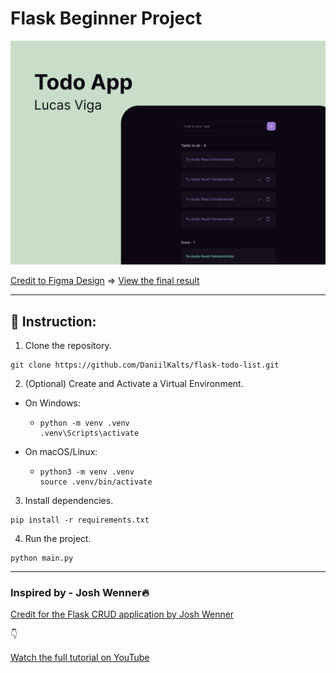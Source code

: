 # Flask Beginner Project

![Cover of a To-Do List](static/images/cover.png)

[Credit to Figma Design](https://www.figma.com/design/sj82xlSgHUy0fHKH0y9Wbv/Todo-App-(Community)?node-id=102-145&t=dvfJjA8FhQTkojhI-0)
=>
[View the final result]()

---

## 🧾 Instruction:

1. Clone the repository.

```
git clone https://github.com/DaniilKalts/flask-todo-list.git
```

2. (Optional) Create and Activate a Virtual Environment.

- On Windows:
  - ```
    python -m venv .venv
    .venv\Scripts\activate
    ```
- On macOS/Linux:
    - ```
      python3 -m venv .venv
      source .venv/bin/activate
      
3. Install dependencies.

```
pip install -r requirements.txt 
```

4. Run the project.

```
python main.py 
```

---

### Inspired by - Josh Wenner🔥

[Credit for the Flask CRUD application by Josh Wenner](https://github.com/Joshwen7947/flask-crud-application)

👇

[Watch the full tutorial on YouTube](https://www.youtube.com/watch?v=45P3xQPaYxc&list=LL&ab_channel=CodewithJosh)
